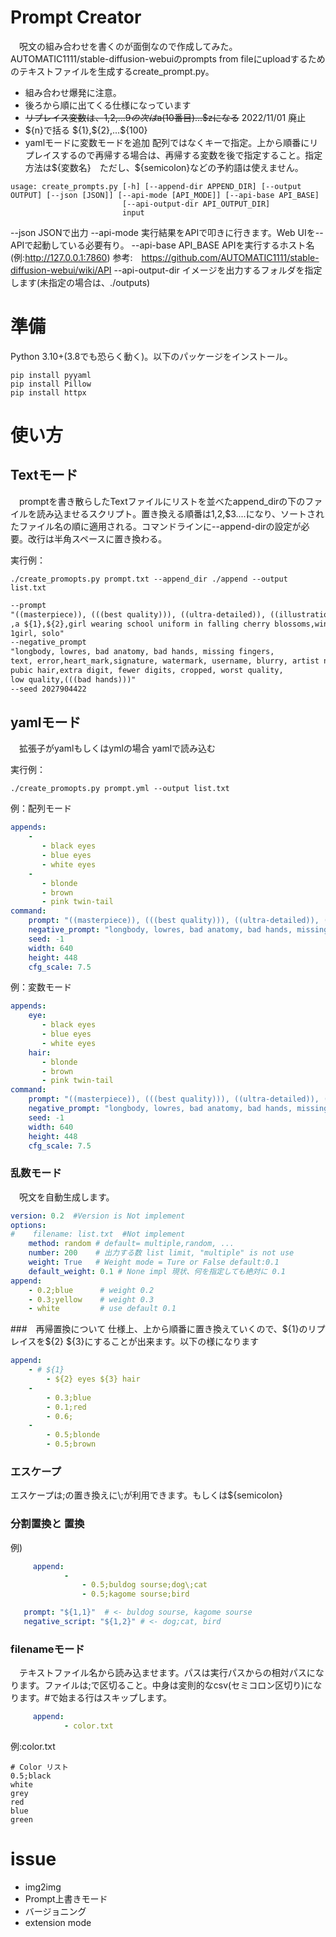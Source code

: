 # Prompt Creator
　呪文の組み合わせを書くのが面倒なので作成してみた。AUTOMATIC1111/stable-diffusion-webuiのprompts from fileにuploadするためのテキストファイルを生成するcreate_prompt.py。

- 組み合わせ爆発に注意。
- 後ろから順に出てくる仕様になっています
- ~~リプレイス変数は、$1,$2,...$9の次は$a(10番目)...$zになる~~ 2022/11/01 廃止
- \$\{n\}で括る \$\{1\},\$\{2\},...\$\{100\}
- yamlモードに変数モードを追加 配列ではなくキーで指定。上から順番にリプレイスするので再帰する場合は、再帰する変数を後で指定すること。指定方法は\$\{変数名\}　ただし、\$\{semicolon\}などの予約語は使えません。

```
usage: create_prompts.py [-h] [--append-dir APPEND_DIR] [--output OUTPUT] [--json [JSON]] [--api-mode [API_MODE]] [--api-base API_BASE]
                         [--api-output-dir API_OUTPUT_DIR]
                         input
```

--json JSONで出力
--api-mode 実行結果をAPIで叩きに行きます。Web UIを--APIで起動している必要有り。
--api-base API_BASE APIを実行するホスト名(例:http://127.0.0.1:7860) 参考:　https://github.com/AUTOMATIC1111/stable-diffusion-webui/wiki/API
--api-output-dir イメージを出力するフォルダを指定します(未指定の場合は、./outputs)


# 準備
 Python 3.10+(3.8でも恐らく動く)。以下のパッケージをインストール。

```
pip install pyyaml
pip install Pillow
pip install httpx
```

# 使い方
## Textモード
　promptを書き散らしたTextファイルにリストを並べたappend_dirの下のファイルを読み込ませるスクリプト。置き換える順番は$1,$2,$3....になり、ソートされたファイル名の順に適用される。コマンドラインに--append-dirの設定が必要。改行は半角スペースに置き換わる。


実行例：
```
./create_promopts.py prompt.txt --append_dir ./append --output list.txt
```

```txt
--prompt
"((masterpiece)), (((best quality))), ((ultra-detailed)), ((illustration)), ((disheveled hair)),
,a ${1},${2},girl wearing school uniform in falling cherry blossoms,wind,
1girl, solo"
--negative_prompt
"longbody, lowres, bad anatomy, bad hands, missing fingers,
text, error,heart_mark,signature, watermark, username, blurry, artist name
pubic hair,extra digit, fewer digits, cropped, worst quality,
low quality,(((bad hands)))"
--seed 2027904422
```

## yamlモード
　拡張子がyamlもしくはymlの場合 yamlで読み込む

実行例：
```
./create_promopts.py prompt.yml --output list.txt
```

例：配列モード
```yaml
appends:
    -
       - black eyes
       - blue eyes
       - white eyes
    -
       - blonde
       - brown 
       - pink twin-tail
command:
    prompt: "((masterpiece)), (((best quality))), ((ultra-detailed)), ((illustration)), ((disheveled hair)),a ${1} ${2} girl wearing school uniform in falling cherry blossoms,wind1girl, solo"
    negative_prompt: "longbody, lowres, bad anatomy, bad hands, missing fingers,text, error,heart_mark,signature, watermark, username, blurry, artist namepubic hair,extra digit, fewer digits, cropped, worst quality,low quality,{{{bad hands}}}"
    seed: -1
    width: 640
    height: 448
    cfg_scale: 7.5
```

例：変数モード
```yaml
appends:
    eye:
       - black eyes
       - blue eyes
       - white eyes
    hair:
       - blonde
       - brown 
       - pink twin-tail
command:
    prompt: "((masterpiece)), (((best quality))), ((ultra-detailed)), ((illustration)), ((disheveled hair)),a ${eye} ${hair} girl wearing school uniform in falling cherry blossoms,wind1girl, solo"
    negative_prompt: "longbody, lowres, bad anatomy, bad hands, missing fingers,text, error,heart_mark,signature, watermark, username, blurry, artist namepubic hair,extra digit, fewer digits, cropped, worst quality,low quality,{{{bad hands}}}"
    seed: -1
    width: 640
    height: 448
    cfg_scale: 7.5
```

### 乱数モード

　呪文を自動生成します。

```yaml
version: 0.2  #Version is Not implement 
options:
#    filename: list.txt  #Not implement
    method: random # default= multiple,random, ...
    number: 200    # 出力する数 list limit, "multiple" is not use
    weight: True   # Weight mode = Ture or False default:0.1
    default_weight: 0.1 # None impl 現状、何を指定しても絶対に 0.1
append:
    - 0.2;blue      # weight 0.2
    - 0.3;yellow    # weight 0.3
    - white         # use default 0.1
```

###　再帰置換について
  仕様上、上から順番に置き換えていくので、\$\{1\}のリプレイスを\$\{2\} \$\{3\}にすることが出来ます。以下の様になります

```yaml
append:
    - # ${1}
        - ${2} eyes ${3} hair
    -
        - 0.3;blue
        - 0.1;red
        - 0.6;
    -
        - 0.5;blonde
        - 0.5;brown
```


### エスケープ
 エスケープは;の置き換えに\\;が利用できます。もしくは\$\{semicolon\}

### 分割置換と 置換

例)
```yaml
     append:
            -
                - 0.5;buldog sourse;dog\;cat
                - 0.5;kagome sourse;bird
```

```yaml
   prompt: "${1,1}"  # <- buldog sourse, kagome sourse
   negative_script: "${1,2}" # <- dog;cat, bird
```

### filenameモード
　テキストファイル名から読み込ませます。パスは実行パスからの相対パスになります。ファイルは;で区切ること。中身は変則的なcsv(セミコロン区切り)になります。#で始まる行はスキップします。


```yaml
     append:
            - color.txt
```

例:color.txt
```
# Color リスト
0.5;black
white
grey
red
blue
green
```

# issue
- img2img
- Prompt上書きモード
- バージョニング
- extension mode